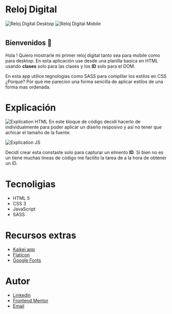 # Reloj Digital 

![Reloj Digital Desktop](https://user-images.githubusercontent.com/80013958/125016389-ad510500-e047-11eb-94b5-af196305135f.gif)
![Reloj Digital Mobile](https://user-images.githubusercontent.com/80013958/125016435-bf32a800-e047-11eb-8c19-e64ae13707d6.gif)


#
## Bienvenidos :wave:

Hola ! Quiero mostrarle mi primer reloj digital tanto sea para mobile como para desktop. En esta aplicación use desde una planilla basica en HTML usando **clases** solo para las clases y los **ID** solo para el DOM. 

En esta app utilice tegnologias como SASS para complilar los estilos en CSS ¿Porqué? Por qué me parecion una forma sencilla de aplicar estilos de una forma mas ordenada. 

# Explicación

![Explication HTML](https://user-images.githubusercontent.com/80013958/125016467-cbb70080-e047-11eb-8ef6-e0904c37bb19.png)
En este bloque de código decidí hacerlo de individualmente para poder aplicar un diseño resposivo y así no tener que achicar el tamaño de la fuente. 


![Explication JS](https://user-images.githubusercontent.com/80013958/125016482-ceb1f100-e047-11eb-85d5-111f2da41b9a.png)

Decidí crear esta constaste solo para capturar un elmento **ID**. Si bien no es un tiene muchas lineas de código me facilito la tarea de a la hora de obtener un ID. 

# Tecnoligias 
- HTML 5 
- CSS 3
- JavaScript 
- SASS 

# Recursos extras
- [Kaikei app](https://app.haikei.app/)
- [Flaticon](https://www.flaticon.com/)
- [Google Fonts](https://fonts.google.com/specimen/Source+Sans+Pro?preview.text=10%2025%2085&preview.text_type=custom)


# Autor 
- [Linkedin](https://www.linkedin.com/in/leanquiroga95/)
- [Frontend Mentor](https://www.frontendmentor.io/profile/leandroquiroga)
- [Email](mailto:leandroquiroga9514@gmail.com)
